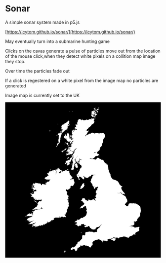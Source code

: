 # Sonar

A simple sonar system made in p5.js

[https://icytom.github.io/sonar/](https://icytom.github.io/sonar/)

May eventually turn into a submarine hunting game

Clicks on the cavas generate a pulse of particles move out from the location of the mouse click,when they detect white pixels on a collition map image they stop.

Over time the particles fade out

If a click is regestered on a white pixel from the image map no particles are generated

Image map is currently set to the UK

![UK image map](https://github.com/icytom/sonar/blob/master/uk_map.png?raw=true)

